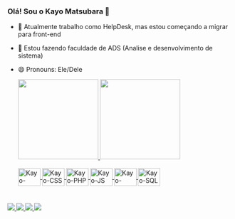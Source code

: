 ### Olá! Sou o Kayo Matsubara 👋


- 🔭 Atualmente trabalho como HelpDesk, mas estou começando a migrar para front-end
- 🌱 Estou fazendo faculdade de ADS (Analise e desenvolvimento de sistema)
- 😄 Pronouns: Ele/Dele

  <div>
    
    <a href="https://github.com/JapagamerXt"> 
    <img height="180em" src="https://github-readme-stats.vercel.app/api?username=JapagamerXt&show_icons=true&theme=tokyonight"/>
    <img height="180em" src="https://github-readme-stats.vercel.app/api/top-langs/?username=JapagamerXt&layout=compact&langs_count=16&theme=tokyonight"/>
  </div>

   <div style="display= inline_block"><br>
    <img align="center" alt="Kayo-HTML" height="40" width="50" src="https://cdn.jsdelivr.net/gh/devicons/devicon@latest/icons/html5/html5-original.svg">
    <img align="center" alt="Kayo-CSS" height="40" width="50" src="https://cdn.jsdelivr.net/gh/devicons/devicon@latest/icons/css3/css3-original.svg">
    <img align="center" alt="Kayo-PHP" height="40" width="50" src="https://cdn.jsdelivr.net/gh/devicons/devicon@latest/icons/php/php-original.svg">
    <img align="center" alt="Kayo-JS" height="40" width="50" src="https://cdn.jsdelivr.net/gh/devicons/devicon@latest/icons/javascript/javascript-original.svg">
    <img align="center" alt="Kayo-Python" height="40" width="50" src="https://cdn.jsdelivr.net/gh/devicons/devicon@latest/icons/python/python-original.svg">
    <img align="center" alt="Kayo-SQL" height="40" width="50" src="https://cdn.jsdelivr.net/gh/devicons/devicon@latest/icons/mysql/mysql-original.svg">
   
   
  </div>

#



 <div>
   <a href="#" target="_blank">
     <img src="https://img.shields.io/badge/Discord-7289DA?style=for-the-badge&logo=discord&logoColor=white" target="_blank">
   </a>

   <a href="#" target="_blank">
     <img src="https://img.shields.io/badge/WhatsApp-25D366?style=for-the-badge&logo=whatsapp&logoColor=white" target="_blank">
   </a>

   <a href="#" target="_blank">
     <img src="https://img.shields.io/badge/Instagram-E4405F?style=for-the-badge&logo=instagram&logoColor=white" target="_blank">
   </a>

   <a href="#" target="_blank">
     <img src="https://img.shields.io/badge/LinkedIn-0077B5?style=for-the-badge&logo=linkedin&logoColor=white" target="_blank">
   </a>
    
   
   
  </div>

